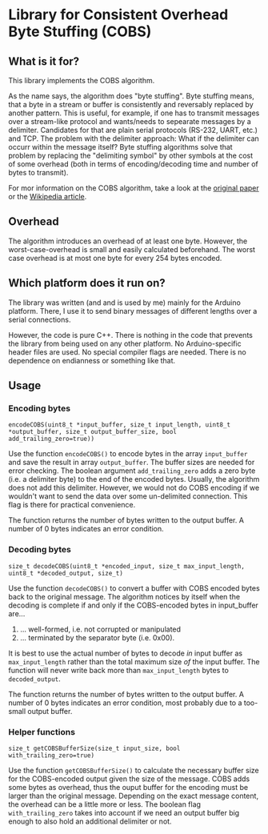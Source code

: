 # Library for Consistent Overhead Byte Stuffing (COBS)

## What is it for?

This library implements the COBS algorithm.

As the name says, the algorithm does "byte stuffing". Byte stuffing means, that a byte in a stream or buffer is consistently and reversably replaced by another pattern. This is useful, for example, if one has to transmit messages over a stream-like protocol and wants/needs to sepearate messages by a delimiter. Candidates for that are plain serial protocols (RS-232, UART, etc.) and TCP. The problem with the delimiter approach: What if the delimiter can occurr within the message itself? Byte stuffing algorithms solve that problem by replacing the "delimiting symbol" by other symbols at the cost of some overhead (both in terms of encoding/decoding time and number of bytes to transmit).

For mor information on the COBS algorithm, take a look at the [original paper](http://www.stuartcheshire.org/papers/COBSforToN.pdf) or the [Wikipedia article](https://en.wikipedia.org/wiki/Consistent_Overhead_Byte_Stuffing).

## Overhead

The algorithm introduces an overhead of at least one byte. However, the worst-case-overhead is small and easily calculated beforehand. The worst case overhead is at most one byte for every 254 bytes encoded.

## Which platform does it run on?

The library was written (and and is used by me) mainly for the Arduino platform. There, I use it to send binary messages of different lengths over a serial connections.

However, the code is pure C++. There is nothing in the code that prevents the library from being used on any other platform. No Arduino-specific header files are used. No special compiler flags are needed. There is no dependence on endianness or something like that.

## Usage

### Encoding bytes

`encodeCOBS(uint8_t *input_buffer, size_t input_length, uint8_t *output_buffer, size_t output_buffer_size, bool add_trailing_zero=true))` 

Use the function `encodeCOBS()` to encode bytes in the array `input_buffer` and save the result in array `output_buffer`. The buffer sizes are needed for error checking. The boolean argument `add_trailing_zero` adds a zero byte (i.e. a delimiter byte) to the end of the encoded bytes. Usually, the algorithm does not add this delimiter. However, we would not do COBS encoding if we wouldn't want to send the data over some un-delimited connection. This flag is there for practical convenience.

The function returns the number of bytes written to the output buffer. A number of 0 bytes indicates an error condition.

### Decoding bytes

`size_t decodeCOBS(uint8_t *encoded_input, size_t max_input_length, uint8_t *decoded_output, size_t)`

Use the function `decodeCOBS()` to convert a buffer with COBS encoded bytes back to the original message. The algorithm notices by itself when the decoding is complete if and only if the COBS-encoded bytes in input_buffer are...

1. ... well-formed, i.e. not corrupted or manipulated
1. ... terminated by the separator byte (i.e. 0x00).

It is best to use the actual number of bytes to decode *in* input buffer as `max_input_length` rather than the total maximum size *of* the input buffer. The function will never write back more than `max_input_length` bytes to `decoded_output`.

The function returns the number of bytes written to the output buffer. A number of 0 bytes indicates an error condition, most probably due to a too-small output buffer.

### Helper functions

`size_t getCOBSBufferSize(size_t input_size, bool with_trailing_zero=true)`

Use the function `getCOBSBufferSize()` to calculate the necessary buffer size for the COBS-encoded output given the size of the message. COBS adds some bytes as overhead, thus the ouput buffer for the encoding must be larger than the original message. Depending on the exact message content, the overhead can be a little more or less. The boolean flag `with_trailing_zero` takes into account if we need an output buffer big enough to also hold an additional delimiter or not.

